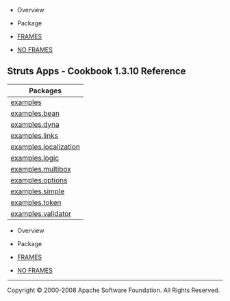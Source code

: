 -   Overview
-   Package

-   [FRAMES](index.html.md)
-   [NO FRAMES](overview-summary.html.md)

Struts Apps - Cookbook 1.3.10 Reference
---------------------------------------

| Packages                                                            |
|---------------------------------------------------------------------|
| [examples](examples/package-summary.html.md)                           |
| [examples.bean](examples/bean/package-summary.html.md)                 |
| [examples.dyna](examples/dyna/package-summary.html.md)                 |
| [examples.links](examples/links/package-summary.html.md)               |
| [examples.localization](examples/localization/package-summary.html.md) |
| [examples.logic](examples/logic/package-summary.html.md)               |
| [examples.multibox](examples/multibox/package-summary.html.md)         |
| [examples.options](examples/options/package-summary.html.md)           |
| [examples.simple](examples/simple/package-summary.html.md)             |
| [examples.token](examples/token/package-summary.html.md)               |
| [examples.validator](examples/validator/package-summary.html.md)       |

-   Overview
-   Package

-   [FRAMES](index.html.md)
-   [NO FRAMES](overview-summary.html.md)

------------------------------------------------------------------------

Copyright © 2000-2008 Apache Software Foundation. All Rights Reserved.
